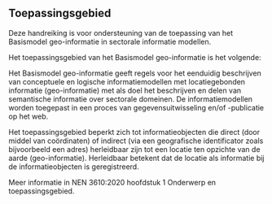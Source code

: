 ## Toepassingsgebied

Deze handreiking is voor ondersteuning van de toepassing van het Basismodel geo-informatie in sectorale informatie modellen.

Het toepassingsgebied van het Basismodel geo-informatie is het volgende:

Het Basismodel geo-informatie geeft regels voor het eenduidig beschrijven van conceptuele en logische informatiemodellen met locatiegebonden informatie (geo-informatie) met als doel het beschrijven en delen van semantische informatie over sectorale domeinen. De informatiemodellen worden toegepast in een proces van gegevensuitwisseling en/of -publicatie op het web.

Het toepassingsgebied beperkt zich tot informatieobjecten die direct (door middel van coördinaten) of indirect (via een geografische identificator zoals bijvoorbeeld een adres) herleidbaar zijn tot een locatie ten opzichte van de aarde (geo-informatie). Herleidbaar betekent dat de locatie als informatie bij de informatieobjecten is geregistreerd.

Meer informatie in NEN 3610:2020 hoofdstuk 1 Onderwerp en toepassingsgebied.

